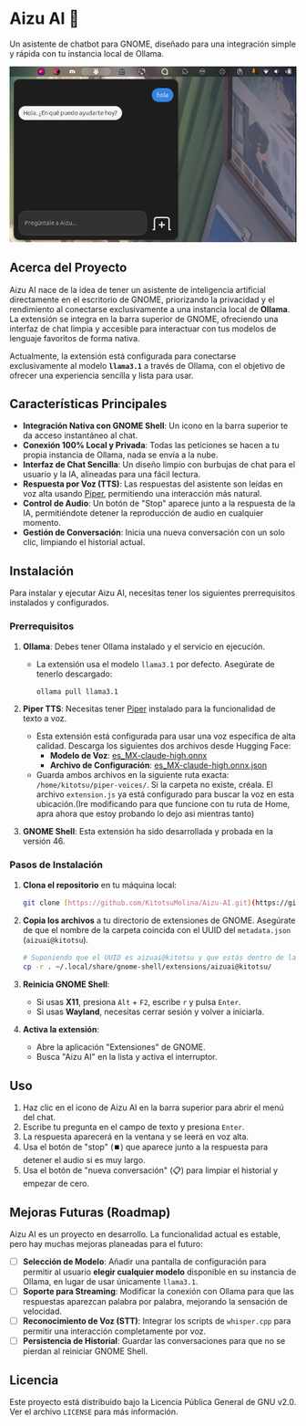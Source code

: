 # Aizu AI 🧠

Un asistente de chatbot para GNOME, diseñado para una integración simple y rápida con tu instancia local de Ollama.

![Captura de pantalla de Aizu AI](./img/captura_de_pantalla.png)

## Acerca del Proyecto

Aizu AI nace de la idea de tener un asistente de inteligencia artificial directamente en el escritorio de GNOME, priorizando la privacidad y el rendimiento al conectarse exclusivamente a una instancia local de **Ollama**. La extensión se integra en la barra superior de GNOME, ofreciendo una interfaz de chat limpia y accesible para interactuar con tus modelos de lenguaje favoritos de forma nativa.

Actualmente, la extensión está configurada para conectarse exclusivamente al modelo **`llama3.1`** a través de Ollama, con el objetivo de ofrecer una experiencia sencilla y lista para usar.

## Características Principales

* **Integración Nativa con GNOME Shell**: Un icono en la barra superior te da acceso instantáneo al chat.
* **Conexión 100% Local y Privada**: Todas las peticiones se hacen a tu propia instancia de Ollama, nada se envía a la nube.
* **Interfaz de Chat Sencilla**: Un diseño limpio con burbujas de chat para el usuario y la IA, alineadas para una fácil lectura.
* **Respuesta por Voz (TTS)**: Las respuestas del asistente son leídas en voz alta usando [Piper](https://github.com/rhasspy/piper), permitiendo una interacción más natural.
* **Control de Audio**: Un botón de "Stop" aparece junto a la respuesta de la IA, permitiéndote detener la reproducción de audio en cualquier momento.
* **Gestión de Conversación**: Inicia una nueva conversación con un solo clic, limpiando el historial actual.

## Instalación

Para instalar y ejecutar Aizu AI, necesitas tener los siguientes prerrequisitos instalados y configurados.

### Prerrequisitos

1.  **Ollama**: Debes tener Ollama instalado y el servicio en ejecución.
    * La extensión usa el modelo `llama3.1` por defecto. Asegúrate de tenerlo descargado:
        ```bash
        ollama pull llama3.1
        ```

2.  **Piper TTS**: Necesitas tener [Piper](https://github.com/rhasspy/piper) instalado para la funcionalidad de texto a voz.
    * Esta extensión está configurada para usar una voz específica de alta calidad. Descarga los siguientes dos archivos desde Hugging Face:
        * **Modelo de Voz**: [es_MX-claude-high.onnx](https://huggingface.co/csukuangfj/vits-piper-es_MX-claude-high/blob/main/es_MX-claude-high.onnx)
        * **Archivo de Configuración**: [es_MX-claude-high.onnx.json](https://huggingface.co/csukuangfj/vits-piper-es_MX-claude-high/blob/main/es_MX-claude-high.onnx.json)
    * Guarda ambos archivos en la siguiente ruta exacta: `/home/kitotsu/piper-voices/`. Si la carpeta no existe, créala. El archivo `extension.js` ya está configurado para buscar la voz en esta ubicación.(Ire modificando para que funcione con tu ruta de Home, apra ahora que estoy probando lo dejo asi mientras tanto)

3.  **GNOME Shell**: Esta extensión ha sido desarrollada y probada en la versión 46.

### Pasos de Instalación

1.  **Clona el repositorio** en tu máquina local:
    ```bash
    git clone [https://github.com/KitotsuMolina/Aizu-AI.git](https://github.com/KitotsuMolina/Aizu-AI.git)
    ```
2.  **Copia los archivos** a tu directorio de extensiones de GNOME. Asegúrate de que el nombre de la carpeta coincida con el UUID del `metadata.json` (`aizuai@kitotsu`).
    ```bash
    # Suponiendo que el UUID es aizuai@kitotsu y que estás dentro de la carpeta del proyecto
    cp -r . ~/.local/share/gnome-shell/extensions/aizuai@kitotsu/
    ```
3.  **Reinicia GNOME Shell**:
    * Si usas **X11**, presiona `Alt` + `F2`, escribe `r` y pulsa `Enter`.
    * Si usas **Wayland**, necesitas cerrar sesión y volver a iniciarla.

4.  **Activa la extensión**:
    * Abre la aplicación "Extensiones" de GNOME.
    * Busca "Aizu AI" en la lista y activa el interruptor.

## Uso

1.  Haz clic en el icono de Aizu AI en la barra superior para abrir el menú del chat.
2.  Escribe tu pregunta en el campo de texto y presiona `Enter`.
3.  La respuesta aparecerá en la ventana y se leerá en voz alta.
4.  Usa el botón de "stop" (⏹️) que aparece junto a la respuesta para detener el audio si es muy largo.
5.  Usa el botón de "nueva conversación" (📋) para limpiar el historial y empezar de cero.

## Mejoras Futuras (Roadmap)

Aizu AI es un proyecto en desarrollo. La funcionalidad actual es estable, pero hay muchas mejoras planeadas para el futuro:

* [ ] **Selección de Modelo**: Añadir una pantalla de configuración para permitir al usuario **elegir cualquier modelo** disponible en su instancia de Ollama, en lugar de usar únicamente `llama3.1`.
* [ ] **Soporte para Streaming**: Modificar la conexión con Ollama para que las respuestas aparezcan palabra por palabra, mejorando la sensación de velocidad.
* [ ] **Reconocimiento de Voz (STT)**: Integrar los scripts de `whisper.cpp` para permitir una interacción completamente por voz.
* [ ] **Persistencia de Historial**: Guardar las conversaciones para que no se pierdan al reiniciar GNOME Shell.

## Licencia

Este proyecto está distribuido bajo la Licencia Pública General de GNU v2.0. Ver el archivo `LICENSE` para más información.
